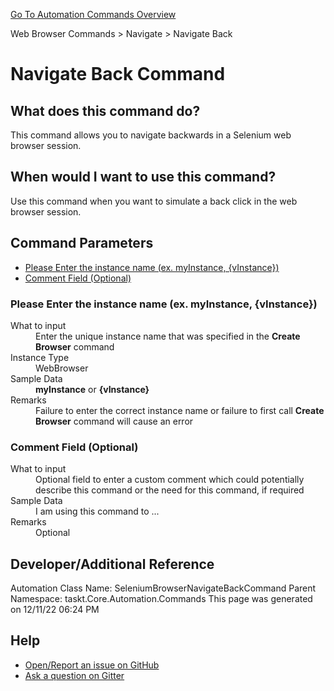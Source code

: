 <!--TITLE: Navigate Back Command -->
<!-- SUBTITLE: a command in the Web Browser Commands group. -->
[Go To Automation Commands Overview](/automation-commands.md)


Web Browser Commands &gt; Navigate &gt; Navigate Back


# Navigate Back Command


## What does this command do?
This command allows you to navigate backwards in a Selenium web browser session.


## When would I want to use this command?
Use this command when you want to simulate a back click in the web browser session.


## Command Parameters
- [Please Enter the instance name (ex. myInstance, {vInstance})](#param_0)
- [Comment Field (Optional)](#param_1)


<a id="param_0"></a>
### Please Enter the instance name (ex. myInstance, {vInstance})


<dl>
<dt>What to input</dt><dd>Enter the unique instance name that was specified in the <strong>Create Browser</strong> command</dd>
<dt>Instance Type</dt><dd>WebBrowser</dd>
<dt>Sample Data</dt><dd><strong>myInstance</strong> or <strong>{vInstance}</strong></dd>
<dt>Remarks</dt><dd>Failure to enter the correct instance name or failure to first call <strong>Create Browser</strong> command will cause an error</dd>
</dl>




<a id="param_1"></a>
### Comment Field (Optional)


<dl>
<dt>What to input</dt><dd>Optional field to enter a custom comment which could potentially describe this command or the need for this command, if required</dd>
<dt>Sample Data</dt><dd>I am using this command to ...</dd>
<dt>Remarks</dt><dd>Optional</dd>
</dl>




## Developer/Additional Reference
Automation Class Name: SeleniumBrowserNavigateBackCommand
Parent Namespace: taskt.Core.Automation.Commands
This page was generated on 12/11/22 06:24 PM


## Help
- [Open/Report an issue on GitHub](https://github.com/saucepleez/taskt/issues/new)
- [Ask a question on Gitter](https://gitter.im/taskt-rpa/Lobby)

